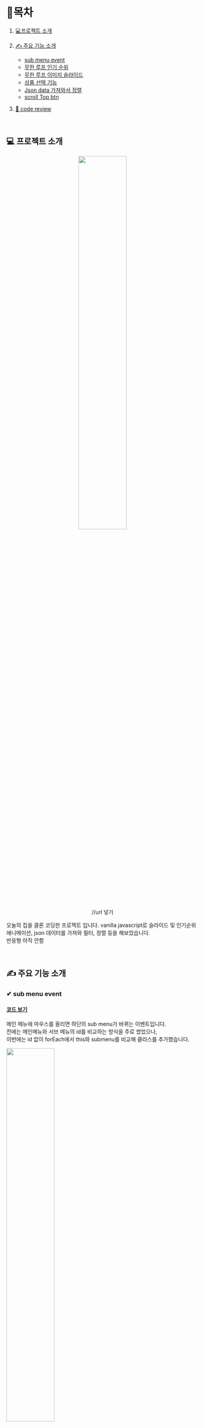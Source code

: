 # 🎇목차

1. [💻프로젝트 소개](#-프로젝트-소개)
2. [✍ 주요 기능 소개](#-주요-기능-소개)
   - [sub menu event](#✔-sub-menu-event)
   - [무한 루프 인기 순위](#✔-무한-루프-인기-순위)
   - [무한 루프 이미지 슬라이드](#✔-무한-루프-이미지-슬라이드)
   - [상품 선택 기능](#✔-상품-선택-기능)
   - [Json data 가져와서 정렬](#✔-json-data-가져와서-정렬)
   - [scroll Top btn](#✔-scroll-top-btn)
3. [🧾 code review](#-code-review)

   <br />

## 💻 프로젝트 소개

<div align="center">
  
   <img src="https://github.com/future9061/ohou_future/assets/132829711/763b526a-74b1-40a1-9740-72d196808230" width="50%">

//url 넣기

   <p align="start">
     오늘의 집을 클론 코딩한 프로젝트 입니다. vanilla javascript로 슬라이드 및 인기순위 애니메이션, json 데이터를 가져와 필터, 정렬 등을 해보았습니다.<br />
    반응형 아직 안함
      
   </p>
</div>

<br />

## ✍ 주요 기능 소개

### ✔ sub menu event

#### [코드 보기](#sub-menu)

메인 메뉴에 마우스를 올리면 하단의 sub menu가 바뀌는 이벤트입니다.  
 전에는 메인메뉴와 서브 메뉴의 id를 비교하는 방식을 주로 썼었으나, <br />
이번에는 id 없이 forEach에서 this와 submenu를 비교해 클라스를 추가했습니다. <br />

   <img src="https://github.com/future9061/ohou_future/assets/132829711/69b4842f-26cd-4929-9744-e3d012ffdc0a" width="50%">

<br />

<br />
<br />
<br />
<br />

### ✔ 무한 루프 인기 순위

#### [코드 보기](#인기-순위)

setInterval이 아닌 setTimeout로 만든 인기순위입니다.
인기 순위 함수 내에서 재귀호출로 무한이 인기순위가 돌아갑니다.

<img src="https://github.com/future9061/ohou_future/assets/132829711/541b7a41-fec4-497d-9ea4-58f0b7b6747f" width="50%">

<br />
<br />
<br />
<br />

### ✔ 무한 루프 이미지 슬라이드

#### [코드 보기](#img-slide)

dom load가 끝나면 무한으로 돌아가는 이미지 슬라이드입니다.
btn 클릭 시에도 이동하도록 만들었습니다.

<br />
<br />
<br />
<br />

### ✔ 상품 선택 기능

#### [코드 보기](#상품-선택)

상품에 있는 하트를 클릭하면 상품명이 LocalStolage에 저장되는 기능입니다.
toggle 형식으로 두번 클릭하면 localSrolage에서 상품명이 사라집니다.

<br />
  <img src="https://github.com/future9061/ohou_future/assets/132829711/188bd7a9-2860-4760-bca5-aacb94fddff5" width="40%">

<br />
<br />
<br />
<br />

### ✔ Json data 가져와서 정렬

#### [코드 보기](#json-data)

fetch로 data를 가져와서 string으로 만든 html에 적용해 상품 박스를 만들었습니다.
sort로 가격순정렬, 글자순정렬도 가능하고 글자 정렬은 brand명 기준입니다.

<br />
  <img src="https://github.com/future9061/ohou_future/assets/132829711/86766a7d-a2f9-439b-ba62-6ab76dfd02a8" width="30%" height="100px">

<br />
<br />
<br />
<br />

### ✔ scroll top btn

#### [코드 보기](#top-btn)

사용자의 vh보다 scrollY의 값이 커지면 top 버튼이 나타납니다.<br />
버튼 클릭 시에는 interval로 scrollY가 -55px씩 올라가며 scrollY가 0이 되면 clear 됩니다.

<br />
<br />
<br />

## 🧾 code review

<br />

#### sub menu

```javascript
const mainNav = document.querySelectorAll(".main-menu li");
const subNav = document.querySelectorAll(".sub-menu li");

mainNav.forEach((elem, index) => {
  elem.addEventListener("mouseover", function () {
    if (this === mainNav[index]) {
      subNav.forEach((a) => {
        a.classList.remove("z-index");
      });
      subNav[index].classList.add("z-index");
    }
  });
});


//css
.z-index{
  z-index : 3
}
```

<br />

#### 인기 순위

```javascript
const showList = document.querySelector(".show_list_inner ul"); //container인 ul이 margin top으로 이동
let listItemHeight = showList.firstElementChild.offsetHeight; //이동값은 li의 height값 (첫번째 li는 지속적으로 바뀌기 때문에 let)
let marginTop = 0; //이동할 margin 값을 저장할 변수 생성

function moveList() {
  marginTop -= listItemHeight;
  showList.style.marginTop = `${marginTop}px`;

  showList.appendChild(showList.firstElementChild.cloneNode(true)); //li 첫번째를 복사해 append
  showList.removeChild(showList.firstElementChild); // 그리고 올라간 첫번째 li는 삭제
  marginTop += listItemHeight; // 새로운 li 만들어졌으니 리셋함. mt값이 무한이 증가하지 않게 한다.
  showList.style.marginTop = `${marginTop}px`;

  setTimeout(moveList, 1500); //moveList 내에서 함수를 또 실행(재귀호출)
}

window.addEventListener("DOMContentLoaded", function () {
  moveList(); //dom 로드가 끝나면 moveList 함수 실행
});
```

<br />

#### Img slide

버튼 클릭시 이동하는 이미지 슬라이드

```javascript
const rightBtn = document.querySelector(".arrow_right");
const leftBtn = document.querySelector(".arrow_left");
const next = false; //버튼을 구분할 변수 생성
const pre = true;
const slideUl = document.querySelector(".main_banner2_wrap ul"); //margin 값으로 움직일 slide container
let slideLi = document.querySelectorAll(".main_banner2_wrap ul li"); //li는 무한 루프에서 계속 변경되기 때문에 let으로 선언
const itemWidth = slideLi[0].offsetWidth; //container가 움직일 margin 값
const totalValue = -(slideLi.length - 1) * itemWidth;
let marginValue = 0;

function moveSlide(btn) {
  if (!btn && marginValue > totalValue) {
    marginValue -= itemWidth;
    console.log(marginValue, totalValue, btn);
    slideUl.style.marginLeft = `${marginValue}px`;
  }

  if (btn && marginValue !== 0) {
    marginValue += itemWidth;
    slideUl.style.marginLeft = `${marginValue}px`;
  }
}

rightBtn.addEventListener("click", () => moveSlide(next));
leftBtn.addEventListener("click", () => {
  moveSlide(pre);
});
```

무한 루프 이미지 슬라이드

1. ul이 marginLeft로 이동한다
2. 첫 번째 슬라이드를 복사해서 ul에 append한 후 첫번째 li를 삭제한다.
3. reset : marginLeft 값을 초기화한다.
4. 여기서 중요한 부분은 reset하는 과정이 보인다는 점이다. 때문에 이동하는 함수와 초기화 함수를 별도로 만들고 초기화 함수에서는 transition을 0으로 설정했다.

```javascript
//margin-left로 이동하는 함수
function moveMarginLeft() {
  slideLi = document.querySelectorAll(".main_banner2_wrap ul li"); //변경된 li로 업데이트
  marginValue = -itemWidth;
  slideUl.style.marginLeft = `${marginValue}px`;
  slideUl.style["transition"] = "0.3s"; //transition을 별도로 주는 이유는 reset 될 때 transition을 0으로 해야하기 때문
}

//reset하는 함수 setTimeout
function resetMargin() {
  setTimeout(() => {
    slideUl.style.marginLeft = 0; //초기화
    slideUl.style["transition"] = "0s";
    let cloneItem = slideLi[0].cloneNode(true);
    slideUl.appendChild(cloneItem);
    slideUl.removeChild(slideLi[0]);
  }, 300);
}

function autoslide() {
  moveMarginLeft();

  resetMargin();

  setTimeout(() => {
    autoslide(); //재귀 호출
  }, 2000);
}

autoslide();
```

<br />

#### 상품 선택

1. 하트를 클릭하면 배열에 넣어서 localStolage에 넣는다.
2. 두 번 클릭하면 filter로 클릭한 요소만 제외하고 배열을 반환해서 localstolage에 넣는다.

```javascript
const userHart = document.querySelectorAll(".fa-heart");
const post = document.querySelectorAll(".section1_box");
let stringArr = []; //localStolage에 넣을 배열 선언

userHart.forEach((a, i) => {
  let heartTogg = false;

  a.addEventListener("click", function (e) {
    heartTogg = !heartTogg;

    if (e.target == a) {
      //하트를 한번 클릭했을 때
      if (heartTogg) {
        a.style.color = "#00bbff";
        const postTitle = post[i].querySelector("p").innerText;
        if (!stringArr.includes(postTitle)) {
          //이미 저장된 상품명인지 확인
          stringArr.push(postTitle);
        }
      }
      //하트를 두번 클릭했을 때
      if (!heartTogg) {
        a.style.color = "#fff";
        postTitle = post[i].querySelector("p").innerText;
        stringArr = stringArr.filter((text) => text !== postTitle); //클릭한 상품명 제외하고 return
      }
      let newStringArr = JSON.stringify(stringArr); //local에 넣기 위해 string으로 변환
      localStorage.setItem("post", newStringArr);
    }
  });
});
```

<br />

#### Json data

json data 가져오기

1. fatch로 data를 가져온다.
2. html을 문자로 만들어서 data를 적용한다.
3. 처음 페이지가 로드됐을 때는 상품이 4개만 보이게 for문으로 만든다.
4. 더 보기 버튼을 누르면 container 초기화 후 모든 상품을 보여준다.
5. 버튼은 토글 형태로 짝수로 클릭했을 때만 모든 상품이 보이고 홀수로 클릭하면 상품이 4개만 보인다.

```javascript

let btnCount = 0; //상품 더보기 버튼의 클릭 횟수 카운트

function createDealItem(image, small, p, b) {
  return `
    <div class="today_deal_item cr">
      <div class="img_wrap relative">
        <img src="${image}" alt="">
        <div class="today_timer">00:00:00 남음</div>
      </div>
      <small>${small}</small>
      <p>${p}</p>
      <b><span>7%</span>${b}</b>
      <div class="deal_btn_wrap2">
        <button class="cr">무료배송</button>
        <button class="cr">특가</button>
      </div>
    </div>
  `;
}

fetch('./product.json')
  .then((res) => res.json())
  .then((data) => {
    const moreBtn = document.querySelector('.more_btn');
    const dealInner = document.querySelector('.today_deal_inner');

    function dataCom() {
      dealInner.innerHTML = '';
      for (let i = 0; i < 4; i++) {
        const { img, brand, paragraph, price } = data[i];
        dealInner.insertAdjacentHTML('beforeend', createDealItem(img, brand, paragraph, price));
      }
    }

    dataCom();

    moreBtn.addEventListener('click', function () {
      btnCount++;

      if (btnCount % 2 !== 0) {
        dealInner.innerHTML = '';
        data.forEach((item) => {
          const { img, brand, paragraph, price } = item;
          dealInner.insertAdjacentHTML('beforeend', createDealItem(img, brand, paragraph, price));
        });
      } else {
        dataCom();
      }
    });
```

<br />

가격순 정렬

1. data를 spread operator으로 카피 본을 만든다.
2. copyData를 sort로 정렬한다.
3. 상품 보여줄 공간을 초기화한다.
4. sort에서 정렬되어 return된 데이터를 만들어둔 html에 적용하여 상품을 보여준다.

```javascript

 const priceSelec = document.querySelector('.price_selec');
 const copyPrice = [...data];

    priceSelec.addEventListener('change', () => {

      if (priceSelec.value == '높은 가격순') {
        copyPrice.sort(function (a, b) {
          const priceA = parseInt(a.price.replace(/,/g, ''));
          const priceB = parseInt(b.price.replace(/,/g, ''));
          return priceB - priceA;
        });

        dealInner.innerHTML = '';

        copyPrice.forEach(function (item) {
          const { img, brand, paragraph, price } = item
          dealInner.insertAdjacentHTML('beforeend', createDealItem(img, brand, paragraph, price));
        });
    });

```

낮은 가격순과 글자 정렬도 같은 방법으로 만들었습니다. <br />
글자 정렬시에는 localeCompare 문자열 메서드로 문자를 비교했습니다.

<br />

#### top btn

1. clientHeight으로 스크롤Y 값이 사용자의 vh 값보다 커지면 탑 버튼이 나타난다.
2. top 버튼을 클릭하면 setInterval로 scrollY에서 -55px씩 위로 올라간다.
3. scrollY가 0이 되면 clearInterval로 interval을 종료한다.

```javascript
//top 버튼 나타나는 함수
const topBtn = document.querySelector(".top-btn");
const documentEle = document.documentElement;

window.addEventListener("scroll", () => {
  if (window.scrollY > documentEle.clientHeight) {
    topBtn.classList.remove("opacity");
  } else {
    topBtn.classList.add("opacity");
  }
});

//scroll 올라가는 함수
let scrollInterval;

function scrollToTop() {
  if (window.scrollY !== 0) {
    window.scrollTo(0, window.scrollY - 55); //현재 scrollY의 값에서 -55씩 올라감
  } else {
    clearInterval(scrollInterval);
  }
}

topBtn.addEventListener("click", () => {
  if (window.scrollY !== 0) {
    scrollInterval = setInterval(scrollToTop, 10);
  }
});
```
